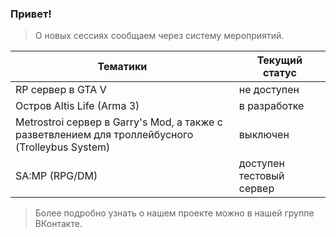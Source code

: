 ### Привет!

> О новых сессиях сообщаем через систему мероприятий.

| Тематики | Текущий статус |
| -------- | -------------- |
| RP сервер в GTA V | не доступен |
| Остров Altis Life (Arma 3) | в разработке |
| Metrostroi сервер в Garry's Mod, а также с разветвлением для троллейбусного (Trolleybus System) | выключен |
| SA:MP (RPG/DM) | доступен тестовый сервер |

> Более подробно узнать о нашем проекте можно в нашей группе ВКонтакте.
